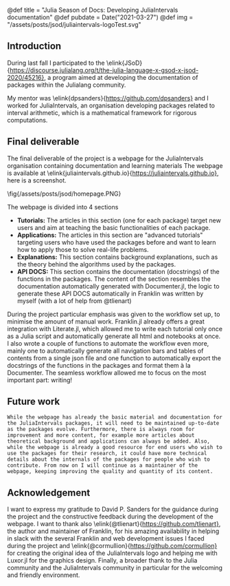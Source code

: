 @def title = "Julia Season of Docs: Developing JuliaIntervals documentation"
@def pubdate = Date("2021-03-27")
@def img = "/assets/posts/jsod/juliaintervals-logoTest.svg"

## Introduction
During last fall I participated to the \elink{JSoD}{https://discourse.julialang.org/t/the-julia-language-x-gsod-x-jsod-2020/45216}, a program aimed at developing the documentation of packages within the Julialang community.

My mentor was \elink{dpsanders}{https://github.com/dpsanders} and I worked for JuliaIntervals, an organisation developing packages related to interval arithmetic, which is a mathematical framework for rigorous computations.

## Final deliverable

The final deliverable of the project is a webpage for the JuliaIntervals organisation containing documentation and learning materials The webpage is available at \elink{juliaintervals.github.io}{https://juliaintervals.github.io}, here is a screenshot.

\fig{/assets/posts/jsod/homepage.PNG}

The webpage is divided into $4$ sections
- **Tutorials:** The articles in this section (one for each package) target new users and aim at teaching the basic functionalities of each package.
- **Applications:** The articles in this section are "advanced tutorials" targeting users who have used the packages before and want to learn how to apply those to solve real-life problems.
- **Explanations:** This section contains background explanations, such as the theory behind the algorithms used by the packages.
- **API DOCS:** This section contains the documentation (docstrings) of the functions in the packages. The content of the section resembles the documentation automatically generated with Documenter.jl, the logic to generate these API DOCS automatically in Franklin was written by myself (with a lot of help from @tlienart)

During the project particular emphasis was given to the workflow set up, to minimise the amount of manual work. Franklin.jl already offers a great integration with Literate.jl, which allowed me to write each tutorial only once as a Julia script and automatically generate all html and notebooks at once. I also wrote a couple of functions to automate the workflow even more, mainly one to automatically generate all navigation bars and tables of contents from a single json file and one function to automatically export the docstrings of the functions in the packages and format them à la Documenter. The seamless workflow allowed me to focus on the most important part: writing!

## Future work
	While the webpage has already the basic material and documentation for the JuliaIntervals packages, it will need to be maintained up-to-date as the packages evolve. Furthermore, there is always room for improvement and more content, for example more articles about theoretical background and applications can always be added. Also, while the webpage is already a good resource for end users who wish to use the packages for their research, it could have more technical details about the internals of the packages for people who wish to contribute. From now on I will continue as a maintainer of the webpage, keeping improving the quality and quantity of its content.

## Acknowledgement

I want to express my gratitude to David P. Sanders for the guidance during the project and the constructive feedback during the development of the webpage.  I want to thank also \elink{@tlienart}{https://github.com/tlienart}, the author and maintainer of Franklin, for his amazing availability in helping in slack with the several Franklin and web development issues I faced during the project and  \elink{@cormullion}{https://github.com/cormullion} for creating the original idea of the JuliaIntervals logo and  helping me with Luxor.jl for the graphics design. Finally, a broader thank to the Julia community and the JuliaIntervals community in particular for the welcoming and friendly environment.